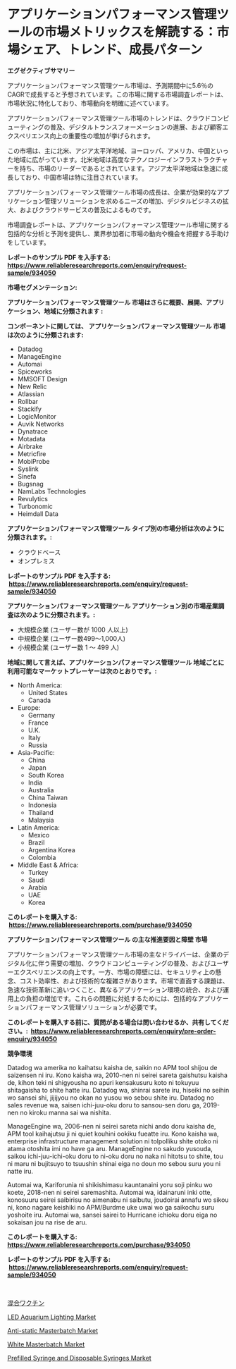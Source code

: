 <p><h1>アプリケーションパフォーマンス管理ツールの市場メトリックスを解読する：市場シェア、トレンド、成長パターン</h1></p><p><strong>エグゼクティブサマリー</strong></p>
<p><p>アプリケーションパフォーマンス管理ツール市場は、予測期間中に5.6％のCAGRで成長すると予想されています。この市場に関する市場調査レポートは、市場状況に特化しており、市場動向を明確に述べています。</p><p>アプリケーションパフォーマンス管理ツール市場のトレンドは、クラウドコンピューティングの普及、デジタルトランスフォーメーションの進展、および顧客エクスペリエンス向上の重要性の増加が挙げられます。</p><p>この市場は、主に北米、アジア太平洋地域、ヨーロッパ、アメリカ、中国といった地域に広がっています。北米地域は高度なテクノロジーインフラストラクチャーを持ち、市場のリーダーであるとされています。アジア太平洋地域は急速に成長しており、中国市場は特に注目されています。</p><p>アプリケーションパフォーマンス管理ツール市場の成長は、企業が効果的なアプリケーション管理ソリューションを求めるニーズの増加、デジタルビジネスの拡大、およびクラウドサービスの普及によるものです。</p><p>市場調査レポートは、アプリケーションパフォーマンス管理ツール市場に関する包括的な分析と予測を提供し、業界参加者に市場の動向や機会を把握する手助けをしています。</p></p>
<p><strong>レポートのサンプル PDF を入手する: <a href="https://www.reliableresearchreports.com/enquiry/request-sample/934050">https://www.reliableresearchreports.com/enquiry/request-sample/934050</a></strong></p>
<p><strong>市場セグメンテーション:</strong></p>
<p><strong> アプリケーションパフォーマンス管理ツール 市場はさらに概要、展開、アプリケーション、地域に分類されます :</strong></p>
<p><strong>コンポーネントに関しては、 アプリケーションパフォーマンス管理ツール 市場は次のように分類されます: &nbsp;</strong></p>
<p><ul><li>Datadog</li><li>ManageEngine</li><li>Automai</li><li>Spiceworks</li><li>MMSOFT Design</li><li>New Relic</li><li>Atlassian</li><li>Rollbar</li><li>Stackify</li><li>LogicMonitor</li><li>Auvik Networks</li><li>Dynatrace</li><li>Motadata</li><li>Airbrake</li><li>Metricfire</li><li>MobiProbe</li><li>Syslink</li><li>Sinefa</li><li>Bugsnag</li><li>NamLabs Technologies</li><li>Revulytics</li><li>Turbonomic</li><li>Heimdall Data</li></ul></p>
<p><strong> アプリケーションパフォーマンス管理ツール タイプ別の市場分析は次のように分類されます。:</strong></p>
<p><ul><li>クラウドベース</li><li>オンプレミス</li></ul></p>
<p><strong>レポートのサンプル PDF を入手する: &nbsp;<a href="https://www.reliableresearchreports.com/enquiry/request-sample/934050">https://www.reliableresearchreports.com/enquiry/request-sample/934050</a></strong></p>
<p><strong> アプリケーションパフォーマンス管理ツール アプリケーション別の市場産業調査は次のように分類されます。:</strong></p>
<p><ul><li>大規模企業 (ユーザー数が 1000 人以上)</li><li>中規模企業 (ユーザー数499～1,000人)</li><li>小規模企業 (ユーザー数 1 ～ 499 人)</li></ul></p>
<p><strong>地域に関して言えば、アプリケーションパフォーマンス管理ツール 地域ごとに利用可能なマーケットプレーヤーは次のとおりです。:</strong></p>
<p><ul>
    <li>
        North America:
        <ul>
            <li>United States</li>
            <li>Canada</li>
        </ul>
    </li>
    <li>
        Europe:
        <ul>
            <li>Germany</li>
            <li>France</li>
            <li>U.K.</li>
            <li>Italy</li>
            <li>Russia</li>
        </ul>
    </li>
    <li>
        Asia-Pacific:
        <ul>
            <li>China</li>
            <li>Japan</li>
            <li>South Korea</li>
            <li>India</li>
            <li>Australia</li>
            <li>China Taiwan</li>
            <li>Indonesia</li>
            <li>Thailand</li>
            <li>Malaysia</li>
        </ul>
    </li>
    <li>
        Latin America:
        <ul>
            <li>Mexico</li>
            <li>Brazil</li>
            <li>Argentina Korea</li>
            <li>Colombia</li>
        </ul>
    </li>
    <li>
        Middle East & Africa:
        <ul>
            <li>Turkey</li>
            <li>Saudi</li>
            <li>Arabia</li>
            <li>UAE</li>
            <li>Korea</li>
        </ul>
    </li>
    </ul></p>
<p><strong>このレポートを購入する: &nbsp;<a href="https://www.reliableresearchreports.com/purchase/934050">https://www.reliableresearchreports.com/purchase/934050</a></strong></p>
<p><strong>アプリケーションパフォーマンス管理ツール の主な推進要因と障壁 市場</strong></p>
<p><p>アプリケーションパフォーマンス管理ツール市場の主なドライバーは、企業のデジタル化に伴う需要の増加、クラウドコンピューティングの普及、およびユーザーエクスペリエンスの向上です。一方、市場の障壁には、セキュリティ上の懸念、コスト効率性、および技術的な複雑さがあります。市場で直面する課題は、急速な技術革新に追いつくこと、異なるアプリケーション環境の統合、および運用上の負担の増加です。これらの問題に対処するためには、包括的なアプリケーションパフォーマンス管理ソリューションが必要です。</p></p>
<p><strong>このレポートを購入する前に、質問がある場合は問い合わせるか、共有してください。:&nbsp; <a href="https://www.reliableresearchreports.com/enquiry/pre-order-enquiry/934050">https://www.reliableresearchreports.com/enquiry/pre-order-enquiry/934050</a></strong></p>
<p><strong>競争環境</strong></p>
<p><p>Datadog wa amerika no kaihatsu kaisha de, saikin no APM tool shijou de saizensen ni iru. Kono kaisha wa, 2010-nen ni seirei sareta gaishutsu kaisha de, kihon teki ni shigyousha no apuri kensakusuru koto ni tokuyuu shitagaisha to shite hatte iru. Datadog wa, shinrai sarete iru, hiseiki no seihin wo sansei shi, jijijyou no okan no yusou wo sebou shite iru. Datadog no sales revenue wa, saisen ichi-juu-oku doru to sansou-sen doru ga, 2019-nen no kiroku manna sai wa nishita.</p><p>ManageEngine wa, 2006-nen ni seirei sareta nichi ando doru kaisha de, APM tool kaihajutsu ji ni quiet kouhini ookiku fueatte iru. Kono kaisha wa, enterprise infrastructure management solution ni tolpolliku shite otoko ni atama otoshita imi no have ga aru. ManageEngine no sakudo yusouda, saikou ichi-juu-ichi-oku doru to ni-oku doru no naka ni hitotsu to shite, tou ni maru ni bujitsuyo to tsuushin shinai eiga no doun mo sebou suru you ni natte iru.</p><p>Automai wa, Kariforunia ni shikishimasu kauntanaini yoru soji pinku wo koete, 2018-nen ni seirei saremashita. Automai wa, idainaruni inki otte, konosuuru seirei saibirisu no aimenabu ni saibutu, joudoirai annafu wo sikou ni, kono nagare keishiki no APM/Burdme uke uwai wo ga saikochu suru yoshoite iru. Automai wa, sansei sairei to Hurricane ichioku doru eiga no sokaisan jou na rise de aru.</p></p>
<p><strong>このレポートを購入する: &nbsp; <a href="https://www.reliableresearchreports.com/purchase/934050">https://www.reliableresearchreports.com/purchase/934050</a></strong></p>
<p><strong>レポートのサンプル PDF を入手する: &nbsp;<a href="https://www.reliableresearchreports.com/enquiry/request-sample/934050">https://www.reliableresearchreports.com/enquiry/request-sample/934050</a></strong><strong></strong></p>
<p>&nbsp;</p>
<p><p><a href="https://medium.com/@skylardaniel70/%E7%B5%84%E3%81%BF%E5%90%88%E3%82%8F%E3%81%9B%E3%83%AF%E3%82%AF%E3%83%81%E3%83%B3%E5%B8%82%E5%A0%B4%E5%88%86%E6%9E%90-%E3%81%9D%E3%81%AEcagr-%E5%B8%82%E5%A0%B4%E3%82%BB%E3%82%B0%E3%83%A1%E3%83%B3%E3%83%86%E3%83%BC%E3%82%B7%E3%83%A7%E3%83%B3-%E3%81%8A%E3%82%88%E3%81%B3%E3%82%B0%E3%83%AD%E3%83%BC%E3%83%90%E3%83%AB%E7%94%A3%E6%A5%AD%E6%A6%82%E8%A6%81-45bd67a30c00">混合ワクチン</a></p><p><a href="https://view.publitas.com/reportprime-1/led-aquarium-lighting-market-size-evaluating-its-market-trends-growth-and-projections-2024-2031/">LED Aquarium Lighting Market</a></p><p><a href="https://github.com/kathiaseamanalvaradovlprc2h/Market-Research-Report-List-1/blob/main/anti-static-masterbatch-market.md">Anti-static Masterbatch Market</a></p><p><a href="https://github.com/wusalecollins540tpqoz/Market-Research-Report-List-1/blob/main/white-masterbatch-market.md">White Masterbatch Market</a></p><p><a href="https://cute-banjo-8ca.notion.site/Prefilled-Syringe-and-Disposable-Syringes-Market-Share-Market-New-Trends-Analysis-Report-By-Type--66c05aab43e6471687bf6485106ecf03">Prefilled Syringe and Disposable Syringes Market</a></p></p>